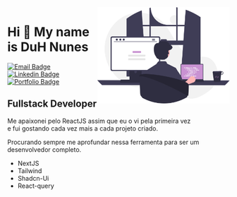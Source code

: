<img align="right" src="img\undraw_programming.svg" width="300" />

# Hi 👋 My name is DuH Nunes

[![Email Badge](https://img.shields.io/badge/Gmail-D14836?style=for-the-badge&logo=gmail&logoColor=white)](mailto:duhnunes.dev@gmail.com)
[![Linkedin Badge](https://img.shields.io/badge/LinkedIn-0077B5?style=for-the-badge&logo=linkedin&logoColor=white)](https://www.linkedin.com/in/duhnunes/)
[![Portfolio Badge](https://img.shields.io/badge/Portfolio-c992d2?style=for-the-badge&logo=github&logoColor=white)](https://duhnunes.github.io)

Fullstack Developer
-------------------

Me apaixonei pelo ReactJS assim que eu o vi pela primeira vez  
e fui gostando cada vez mais a cada projeto criado.

Procurando sempre me aprofundar nessa ferramenta para ser um desenvolvedor completo.

- NextJS
- Tailwind
- Shadcn-Ui
- React-query
